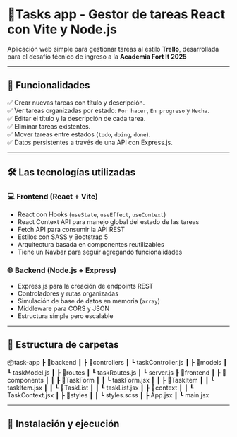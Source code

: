 # 📝Tasks app - Gestor de tareas React con Vite y Node.js

Aplicación web simple para gestionar tareas al estilo **Trello**, desarrollada para el desafío técnico de ingreso a la **Academia Fort It 2025**

---

## 🧾 Funcionalidades

✅ Crear nuevas tareas con título y descripción.  
✅ Ver tareas organizadas por estado: `Por hacer`, `En progreso` y `Hecha`.  
✅ Editar el título y la descripción de cada tarea.  
✅ Eliminar tareas existentes.  
✅ Mover tareas entre estados (`todo`, `doing`, `done`).  
✅ Datos persistentes a través de una API con Express.js.  

---

## 🛠️ Las tecnologías utilizadas

### 💻 Frontend (React + Vite)
- React con Hooks (`useState`, `useEffect`, `useContext`)
- React Context API para manejo global del estado de las tareas
- Fetch API para consumir la API REST
- Estilos con SASS y Bootstrap 5
- Arquitectura basada en componentes reutilizables
- Tiene un Navbar para seguir agregando funcionalidades

### 🌐 Backend (Node.js + Express)
- Express.js para la creación de endpoints REST
- Controladores y rutas organizadas
- Simulación de base de datos en memoria (`array`)
- Middleware para CORS y JSON
- Estructura simple pero escalable

---

## 📁 Estructura de carpetas

📦task-app
┣ 📂backend
┃ ┣ 📂controllers
┃ ┗ taskController.js
┃ ┣ 📂models
┃ ┗ taskModel.js
┃ ┣ 📂routes
┃ ┗ taskRoutes.js
┃ ┗ server.js
┣ 📂frontend
┃ ┣ 📂components
┃ ┃ ┣ 📂TaskForm
┃ ┃ ┗ taskForm.jsx
┃ ┃ ┣ 📂TaskItem
┃ ┃ ┗ taskItem.jsx
┃ ┃ ┗ 📂TaskList
┃ ┃ ┗ taskList.jsx
┃ ┣ 📂context
┃ ┃ ┗ TaskContext.jsx
┃ ┣ 📂styles
┃ ┃ ┗ styles.scss
┃ ┣ App.jsx
┃ ┗ main.jsx


---

## 🔄 Instalación y ejecución

